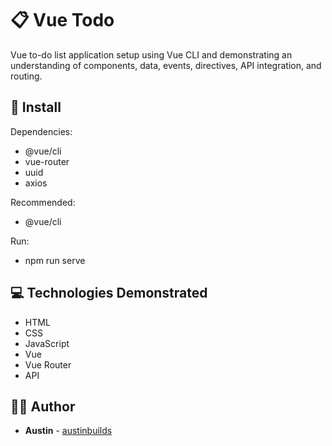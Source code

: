 # :clipboard: Vue Todo

Vue to-do list application setup using Vue CLI and demonstrating an understanding of components, data, events, directives, API integration, and routing.

## :floppy_disk: Install

Dependencies:

- @vue/cli
- vue-router
- uuid
- axios

Recommended:

- @vue/cli

Run:

- npm run serve

## :computer: Technologies Demonstrated

- HTML
- CSS
- JavaScript
- Vue
- Vue Router
- API

## :man_technologist: Author

- **Austin** - [austinbuilds](https://github.com/austinbuilds)
